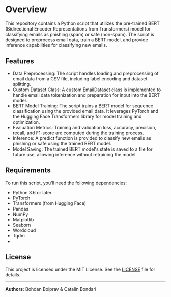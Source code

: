 # Overview

This repository contains a Python script that utilizes the pre-trained BERT (Bidirectional Encoder Representations from Transformers) model for classifying emails as phishing (spam) or safe (non-spam). The script is designed to preprocess email data, train a BERT model, and provide inference capabilities for classifying new emails.

## Features

- Data Preprocessing: The script handles loading and preprocessing of email data from a CSV file, including label encoding and dataset splitting.
- Custom Dataset Class: A custom EmailDataset class is implemented to handle email data tokenization and preparation for input into the BERT model.
- BERT Model Training: The script trains a BERT model for sequence classification using the provided email data. It leverages PyTorch and the Hugging Face Transformers library for model training and optimization.
- Evaluation Metrics: Training and validation loss, accuracy, precision, recall, and F1-score are computed during the training process.
- Inference: A predict function is provided to classify new emails as phishing or safe using the trained BERT model.
- Model Saving: The trained BERT model's state is saved to a file for future use, allowing inference without retraining the model.

## Requirements

To run this script, you'll need the following dependencies:

- Python 3.6 or later
- PyTorch
- Transformers (from Hugging Face)
- Pandas
- NumPy
- Matplotlib
- Seaborn
- Wordcloud
- Tqdm
- 
## License

This project is licensed under the MIT License. See the [LICENSE](LICENSE) file for details.

---

**Authors**: Bohdan Boiprav & Catalin Bondari
